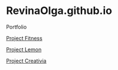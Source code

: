 

# RevinaOlga.github.io
Portfolio

[Project Fitness](https://revinaolga.github.io/Project_Fitness/index.html "web site")

[Project Lemon](https://revinaolga.github.io/Project_Lemon/index.html "web site")

[Project Creativia](https://revinaolga.github.io/Project_Creativia/index.html "web site")
